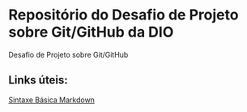 # Repositório do Desafio de Projeto sobre Git/GitHub da DIO
Desafio de Projeto sobre Git/GitHub

## Links úteis:
[Sintaxe Básica Markdown](https://www.markdownguide.org/basic-syntax/) 
